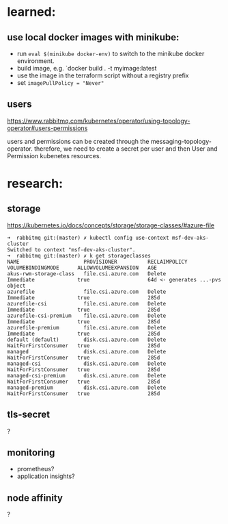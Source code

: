 # learned:

## use local docker images with minikube:

- run `eval $(minikube docker-env)` to switch to the minikube docker environment.
- build image, e.g. `docker build . -t myimage:latest
- use the image in the terraform script without a registry prefix
- set `imagePullPolicy = "Never"`

## users

https://www.rabbitmq.com/kubernetes/operator/using-topology-operator#users-permissions

users and permissions can be created through the messaging-topology-operator. therefore, we need to create a secret per user and then User and Permission kubenetes resources.

# research:

## storage

https://kubernetes.io/docs/concepts/storage/storage-classes/#azure-file

```
➜  rabbitmq git:(master) ✗ kubectl config use-context msf-dev-aks-cluster
Switched to context "msf-dev-aks-cluster".
➜  rabbitmq git:(master) ✗ k get storageclasses
NAME                     PROVISIONER          RECLAIMPOLICY   VOLUMEBINDINGMODE      ALLOWVOLUMEEXPANSION   AGE
akus-rwm-storage-class   file.csi.azure.com   Delete          Immediate              true                   64d <- generates ...-pvs object
azurefile                file.csi.azure.com   Delete          Immediate              true                   285d
azurefile-csi            file.csi.azure.com   Delete          Immediate              true                   285d
azurefile-csi-premium    file.csi.azure.com   Delete          Immediate              true                   285d
azurefile-premium        file.csi.azure.com   Delete          Immediate              true                   285d
default (default)        disk.csi.azure.com   Delete          WaitForFirstConsumer   true                   285d
managed                  disk.csi.azure.com   Delete          WaitForFirstConsumer   true                   285d
managed-csi              disk.csi.azure.com   Delete          WaitForFirstConsumer   true                   285d
managed-csi-premium      disk.csi.azure.com   Delete          WaitForFirstConsumer   true                   285d
managed-premium          disk.csi.azure.com   Delete          WaitForFirstConsumer   true                   285d
```

## tls-secret

?

## monitoring

- prometheus?
- application insights?

## node affinity

?
